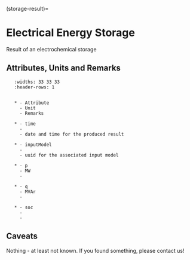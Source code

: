 (storage-result)=

# Electrical Energy Storage

Result of an electrochemical storage

## Attributes, Units and Remarks

```{list-table}
   :widths: 33 33 33
   :header-rows: 1


   * - Attribute
     - Unit
     - Remarks

   * - time
     -
     - date and time for the produced result

   * - inputModel
     -
     - uuid for the associated input model

   * - p
     - MW
     -

   * - q
     - MVAr
     -

   * - soc
     -
     -

```

## Caveats

Nothing - at least not known.
If you found something, please contact us!
